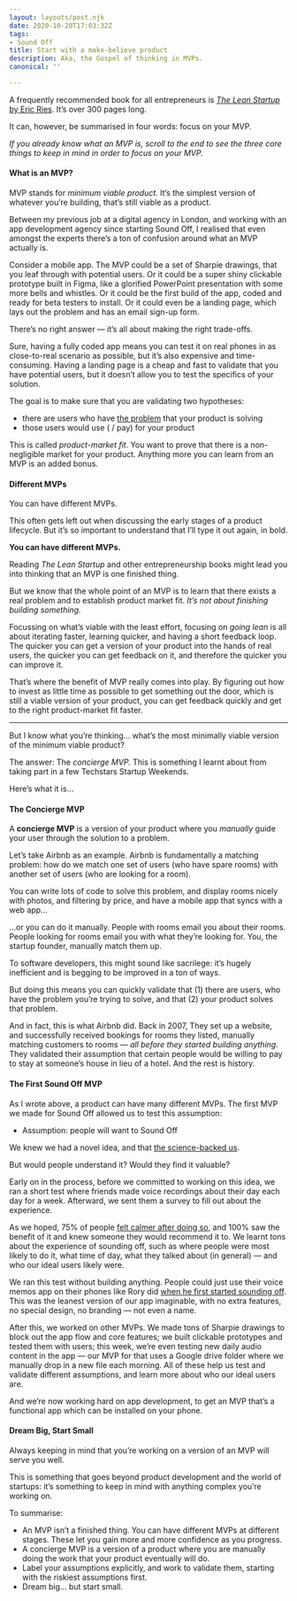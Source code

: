 ```yaml
---
layout: layouts/post.njk
date: 2020-10-20T17:03:32Z
tags:
- Sound Off
title: Start with a make-believe product
description: Aka, the Gospel of thinking in MVPs.
canonical: ''

---
```

A frequently recommended book for all entrepreneurs is [_The Lean Startup_ by Eric Ries](https://medium.com/@tdevroome/book-summary-the-lean-startup-2113c0cf4289). It’s over 300 pages long.

It can, however, be summarised in four words: focus on your MVP.

_If you already know what an MVP is, scroll to the end to see the three core things to keep in mind in order to focus on your MVP._

#### What is an MVP?

MVP stands for _minimum viable product._ It’s the simplest version of whatever you’re building, that’s still viable as a product.

Between my previous job at a digital agency in London, and working with an app development agency since starting Sound Off, I realised that even amongst the experts there’s a ton of confusion around what an MVP actually is.

Consider a mobile app. The MVP could be a set of Sharpie drawings, that you leaf through with potential users. Or it could be a super shiny clickable prototype built in Figma, like a glorified PowerPoint presentation with some more bells and whistles. Or it could be the first build of the app, coded and ready for beta testers to install. Or it could even be a landing page, which lays out the problem and has an email sign-up form.

There’s no right answer — it’s all about making the right trade-offs.

Sure, having a fully coded app means you can test it on real phones in as close-to-real scenario as possible, but it’s also expensive and time-consuming. Having a landing page is a cheap and fast to validate that you have potential users, but it doesn’t allow you to test the specifics of your solution.

The goal is to make sure that you are validating two hypotheses:

* there are users who have [the problem](https://medium.com/sound-off/should-you-build-your-app-idea-4fbc97c777fa) that your product is solving
* those users would use ( / pay) for your product

This is called _product-market fit_. You want to prove that there is a non-negligible market for your product. Anything more you can learn from an MVP is an added bonus.

#### Different MVPs

You can have different MVPs.

This often gets left out when discussing the early stages of a product lifecycle. But it’s so important to understand that I’ll type it out again, in bold.

**You can have different MVPs.**

Reading _The Lean Startup_ and other entrepreneurship books might lead you into thinking that an MVP is one finished thing.

But we know that the whole point of an MVP is to learn that there exists a real problem and to establish product market fit. _It’s not about finishing building something._

Focussing on what’s viable with the least effort, focusing on _going lean_ is all about iterating faster, learning quicker, and having a short feedback loop. The quicker you can get a version of your product into the hands of real users, the quicker you can get feedback on it, and therefore the quicker you can improve it.

That’s where the benefit of MVP really comes into play. By figuring out how to invest as little time as possible to get something out the door, which is still a viable version of your product, you can get feedback quickly and get to the right product-market fit faster.

***

But I know what you’re thinking… what’s the most minimally viable version of the minimum viable product?

The answer: The _concierge MVP._ This is something I learnt about from taking part in a few Techstars Startup Weekends.

Here’s what it is…

#### The Concierge MVP

A **concierge MVP** is a version of your product where you _manually_ guide your user through the solution to a problem.

Let’s take Airbnb as an example. Airbnb is fundamentally a matching problem: how do we match one set of users (who have spare rooms) with another set of users (who are looking for a room).

You can write lots of code to solve this problem, and display rooms nicely with photos, and filtering by price, and have a mobile app that syncs with a web app…

…or you can do it manually. People with rooms email you about their rooms. People looking for rooms email you with what they’re looking for. You, the startup founder, manually match them up.

To software developers, this might sound like sacrilege: it’s hugely inefficient and is begging to be improved in a ton of ways.

But doing this means you can quickly validate that (1) there are users, who have the problem you’re trying to solve, and that (2) your product solves that problem.

And in fact, this is what Airbnb did. Back in 2007, They set up a website, and successfully received bookings for rooms they listed, manually matching customers to rooms — _all before they started building anything_. They validated their assumption that certain people would be willing to pay to stay at someone’s house in lieu of a hotel. And the rest is history.

#### The First Sound Off MVP

As I wrote above, a product can have many different MVPs. The first MVP we made for Sound Off allowed us to test this assumption:

* Assumption: people will want to Sound Off

We knew we had a novel idea, and that [the science-backed us](https://medium.com/sound-off/five-reasons-science-says-you-should-journal-c0d35d889f2f).

But would people understand it? Would they find it valuable?

Early on in the process, before we committed to working on this idea, we ran a short test where friends made voice recordings about their day each day for a week. Afterward, we sent them a survey to fill out about the experience.

As we hoped, 75% of people [felt calmer after doing so](https://medium.com/sound-off/meditation-for-people-who-cant-sit-still-4cb59c8e7ab3), and 100% saw the benefit of it and knew someone they would recommend it to. We learnt tons about the experience of sounding off, such as where people were most likely to do it, what time of day, what they talked about (in general) — and who our ideal users likely were.

We ran this test without building anything. People could just use their voice memos app on their phones like Rory did [when he first started sounding off](https://medium.com/sound-off/we-started-a-start-up-in-lockdown-16ddd7a8d297). This was the leanest version of our app imaginable, with no extra features, no special design, no branding — not even a name.

After this, we worked on other MVPs. We made tons of Sharpie drawings to block out the app flow and core features; we built clickable prototypes and tested them with users; this week, we’re even testing new daily audio content in the app — our MVP for that uses a Google drive folder where we manually drop in a new file each morning. All of these help us test and validate different assumptions, and learn more about who our ideal users are.

And we’re now working hard on app development, to get an MVP that’s a functional app which can be installed on your phone.

#### Dream Big, Start Small

Always keeping in mind that you’re working on a version of an MVP will serve you well.

This is something that goes beyond product development and the world of startups: it’s something to keep in mind with anything complex you’re working on.

To summarise:

* An MVP isn’t a finished thing. You can have different MVPs at different stages. These let you gain more and more confidence as you progress.
* A concierge MVP is a version of a product where you are manually doing the work that your product eventually will do.
* Label your assumptions explicitly, and work to validate them, starting with the riskiest assumptions first.
* Dream big… but start small.